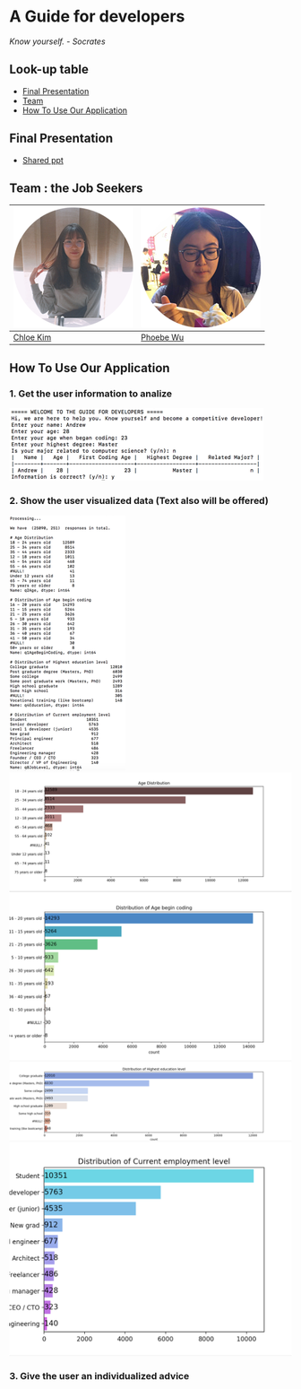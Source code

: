 # A Guide for developers 
*Know yourself. - Socrates*

## Look-up table

- [Final Presentation](#Final)
- [Team](#Team)
- [How To Use Our Application](#How)

## Final Presentation
- [Shared ppt](https://goo.gl/E9fxfE)

## Team : the Job Seekers
[![Chloe Kim](chloe.png)](mailto:minkyun3@andrew.cmu.edu)  | [![Phoebe Wu](pheobe.png)](mailto:minkyun3@andrew.cmu.edu)
---|---
[Chloe Kim](mailto:minkyun3@andrew.cmu.edu) |[Phoebe Wu](mailto:minkyun3@andrew.cmu.edu)

## How To Use Our Application
### 1. Get the user information to analize
![](https://github.com/phoebeWzx/Python-Group-12/blob/master/UserInterface/consol_company1.png)

### 2. Show the user visualized data (Text also will be offered)
![](https://github.com/phoebeWzx/Python-Group-12/blob/master/UserInterface/consol_survey1.png)
![](https://github.com/phoebeWzx/Python-Group-12/blob/master/Figures/Figure_1.png)
![](https://github.com/phoebeWzx/Python-Group-12/blob/master/Figures/Figure_2.png)
![](https://github.com/phoebeWzx/Python-Group-12/blob/master/Figures/Figure_3.png)
![](https://github.com/phoebeWzx/Python-Group-12/blob/master/Figures/Figure_4.png)

### 3. Give the user an individualized advice